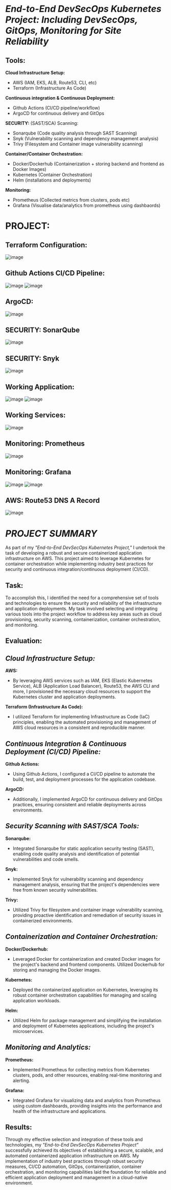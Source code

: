 # *End-to-End DevSecOps Kubernetes Project: Including DevSecOps, GitOps, Monitoring for Site Reliability*


## Tools: 

**Cloud Infrastructure Setup:**
- AWS (IAM, EKS, ALB, Route53, CLI, etc)
- Terraform (Infrastructure As Code)

**Continuous integration & Continuous Deployment:**
- Github Actions (CI/CD pipeline/workflow)
- ArgoCD for continuous delivery and GitOps

**SECURITY:** (SAST/SCA) Scanning:
 - Sonarqube (Code quality analysis through SAST Scanning)
 - Snyk (Vulnerability scanning and dependency management analysis)
 - Trivy (Filesystem and Container image vulnerability scanning)

**Container/Container Orchestration:**
- Docker/Dockerhub (Containerization + storing backend and frontend as Docker Images)
- Kubernetes (Container Orchestration)
- Helm (installations and deployments)

**Monitoring:**
- Prometheus (Collected metrics from clusters, pods etc)
- Grafana (Visualise data/analytics from prometheus using dashbaords)

# PROJECT:

## Terraform Configuration:
![image](https://github.com/CloudHirsi/AWS-K8-CICD/assets/153539293/08efd049-6bb1-4f7d-bf5e-70a0033a7e2d)

## Github Actions CI/CD Pipeline:
![image](https://github.com/CloudHirsi/AWS-K8-CICD/assets/153539293/0c03cd97-1072-420f-a8b3-d92c80dc305b)
![image](https://github.com/CloudHirsi/AWS-K8-CICD/assets/153539293/3437324c-08f5-450c-a2b7-d65797e55414)


## ArgoCD:
![image](https://github.com/CloudHirsi/AWS-K8-CICD/assets/153539293/18e93b51-4d56-4a69-a18d-e69752234f86)

## SECURITY: SonarQube
![image](https://github.com/CloudHirsi/AWS-K8-CICD/assets/153539293/069c012f-7404-4621-994b-deb0abf48b15)

## SECURITY: Snyk
![image](https://github.com/CloudHirsi/AWS-K8-CICD/assets/153539293/8351d170-fb5d-4d11-99ea-e037c3f44f62)

## Working Application:
![image](https://github.com/CloudHirsi/AWS-K8-CICD/assets/153539293/ece97ea3-b3b5-47fd-8559-f6a60c40530f)
![image](https://github.com/CloudHirsi/AWS-K8-CICD/assets/153539293/d756eb99-d43d-422e-857b-0f547c68b8ee)

## Working Services:
![image](https://github.com/CloudHirsi/AWS-K8-CICD/assets/153539293/6c9b492b-4960-4bb7-b1a5-7f24959a9ba5)

## Monitoring: Prometheus
![image](https://github.com/CloudHirsi/AWS-K8-CICD/assets/153539293/f9a187f1-8c2b-4948-be96-40d0129ddce2)

## Monitoring: Grafana
![image](https://github.com/CloudHirsi/AWS-K8-CICD/assets/153539293/91f6f691-577e-4eb1-aeaf-4421b4c01138)
![image](https://github.com/CloudHirsi/AWS-K8-CICD/assets/153539293/db6e0e4e-233f-4dfb-9620-6e7209954c96)

## AWS: Route53 DNS A Record
![image](https://github.com/CloudHirsi/AWS-K8-CICD/assets/153539293/9c887ac5-3ff5-4a9a-bef5-3f3be3163cfb)

# *PROJECT SUMMARY*

As part of my *"End-to-End DevSecOps Kubernetes Project,"* I undertook the task of developing a robust and secure containerized application infrastructure on AWS. This project aimed to leverage Kubernetes for container orchestration while implementing industry best practices for security and continuous integration/continuous deployment (CI/CD).

## **Task:**
To accomplish this, I identified the need for a comprehensive set of tools and technologies to ensure the security and reliability of the infrastructure and application deployments. My task involved selecting and integrating various tools into the project workflow to address key areas such as cloud provisioning, security scanning, containerization, container orchestration, and monitoring.

## **Evaluation:**

## *Cloud Infrastructure Setup:*
**AWS:**
- By leveraging AWS services such as IAM, EKS (Elastic Kubernetes Service), ALB (Application Load Balancer), Route53, the AWS CLI and more, I provisioned the necessary cloud resources to support the Kubernetes cluster and application deployments.

**Terraform (Infrastructure As Code):**
- I utilized Terraform for implementing Infrastructure as Code (IaC) principles, enabling the automated provisioning and management of AWS cloud resources in a consistent and reproducible manner.

## *Continuous Integration & Continuous Deployment (CI/CD) Pipeline:*
**Github Actions:**
- Using Github Actions, I configured a CI/CD pipeline to automate the build, test, and deployment processes for the application codebase.
  
**ArgoCD:**
- Additionally, I implemented ArgoCD for continuous delivery and GitOps practices, ensuring consistent and reliable deployments across environments.

## *Security Scanning with SAST/SCA Tools:*

**Sonarqube:**
- Integrated Sonarqube for static application security testing (SAST), enabling code quality analysis and identification of potential vulnerabilities and code smells.
  
**Snyk:**
- Implemented Snyk for vulnerability scanning and dependency management analysis, ensuring that the project's dependencies were free from known security vulnerabilities.

**Trivy:**
- Utilized Trivy for filesystem and container image vulnerability scanning, providing proactive identification and remediation of security issues in containerized environments.

## *Containerization and Container Orchestration:*

**Docker/Dockerhub:**
- Leveraged Docker for containerization and created Docker images for the project's backend and frontend components. Utilized Dockerhub for storing and managing the Docker images.

**Kubernetes:**
- Deployed the containerized application on Kubernetes, leveraging its robust container orchestration capabilities for managing and scaling application workloads.

**Helm:**
- Utilized Helm for package management and simplifying the installation and deployment of Kubernetes applications, including the project's microservices.

## *Monitoring and Analytics:*

**Prometheus:** 
- Implemented Prometheus for collecting metrics from Kubernetes clusters, pods, and other resources, enabling real-time monitoring and alerting.

**Grafana:**
- Integrated Grafana for visualizing data and analytics from Prometheus using custom dashboards, providing insights into the performance and health of the infrastructure and applications.

## **Results:**
Through my effective selection and integration of these tools and technologies, my *"End-to-End DevSecOps Kubernetes Project"* successfully achieved its objectives of establishing a secure, scalable, and automated containerized application infrastructure on AWS. My implementation of industry best practices through robust security measures, CI/CD automation, GitOps, containerization, container orchestration, and monitoring capabilities laid the foundation for reliable and efficient application deployment and management in a cloud-native environment.















